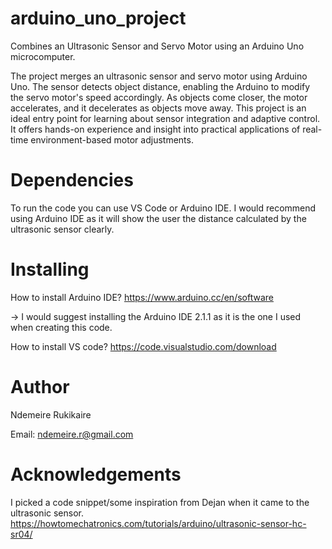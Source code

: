 # arduino_uno_project
Combines an Ultrasonic Sensor and Servo Motor using an Arduino Uno microcomputer. 

The project merges an ultrasonic sensor and servo motor using Arduino Uno. 
The sensor detects object distance, enabling the Arduino to modify the servo motor's speed accordingly.
As objects come closer, the motor accelerates, and it decelerates as objects move away. 
This project is an ideal entry point for learning about sensor integration and adaptive control. 
It offers hands-on experience and insight into practical applications of real-time environment-based motor adjustments.

# Dependencies
To run the code you can use VS Code or Arduino IDE. I would recommend using Arduino IDE as it will show the user the distance 
calculated by the ultrasonic sensor clearly. 

# Installing
How to install Arduino IDE? https://www.arduino.cc/en/software
 
 -> I would suggest installing the Arduino IDE 2.1.1 as it is the one I used when creating this code.

How to install VS code? https://code.visualstudio.com/download

# Author

Ndemeire Rukikaire
 
 Email: ndemeire.r@gmail.com

# Acknowledgements
I picked a code snippet/some inspiration from Dejan when it came to the ultrasonic sensor.
https://howtomechatronics.com/tutorials/arduino/ultrasonic-sensor-hc-sr04/

